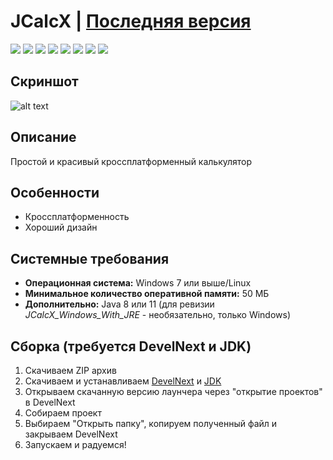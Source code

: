# JCalcX | [Последняя версия](https://github.com/Zalexanninev15/JCalcX/releases/latest)

[![](https://img.shields.io/badge/OS-Windows-blue?logo=windows)](https://github.com/Zalexanninev15/JCalcX)
[![](https://img.shields.io/badge/OS-Linux-ligthgreen?logo=linux)](https://github.com/Zalexanninev15/JCalcX)
[![](https://img.shields.io/github/v/release/Zalexanninev15/JCalcX)](https://github.com/Zalexanninev15/JCalcX/releases/latest)
[![](https://img.shields.io/github/downloads/Zalexanninev15/JCalcX/total.svg)](https://github.com/Zalexanninev15/JCalcX/releases)
[![](https://img.shields.io/github/last-commit/Zalexanninev15/JCalcX)](https://github.com/Zalexanninev15/JCalcX/commits/master)
[![](https://img.shields.io/badge/license-GPLv3-ligthgreen.svg)](LICENSE)
[![](https://img.shields.io/badge/DevelHub-JCalcX-blue)](https://hub.develnext.org/project/JdJoHCAPCmwu)
[![](https://img.shields.io/badge/Donate-FFDD00.svg?logo=buymeacoffee&logoColor=black)](https://z15.neocities.org/donate)

## Скриншот
![alt text](https://i.imgur.com/PGtiz3Q.jpg)

## Описание
Простой и красивый кроссплатформенный калькулятор

## Особенности
* Кроссплатформенность
* Хороший дизайн

## Системные требования
* **Операционная система:** Windows 7 или выше/Linux
* **Минимальное количество оперативной памяти:** 50 МБ
* **Дополнительно:** Java 8 или 11 (для ревизии *JCalcX_Windows_With_JRE* - необязательно, только Windows) 

## Сборка (требуется DevelNext и JDK)
1. Скачиваем ZIP архив
2. Скачиваем и устанавливаем [DevelNext](https://github.com/jphp-group/develnext/releases) и [JDK](https://www.oracle.com/technetwork/java/javase/downloads/2133151)
3. Открываем скачанную версию лаунчера через "открытие проектов" в DevelNext
4. Собираем проект 
5. Выбираем "Открыть папку", копируем полученный файл и закрываем DevelNext
6. Запускаем и радуемся!
